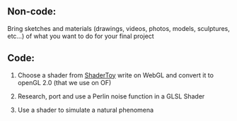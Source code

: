 ## Non-code:

Bring sketches and materials (drawings, videos, photos, models, sculptures, etc…) of what you want to do for your final project

## Code:
1. Choose a shader from [ShaderToy](https://www.shadertoy.com/) write on WebGL and convert it to openGL 2.0 (that we use on OF)

2. Research, port and use a Perlin noise function in a GLSL Shader

3. Use a shader to simulate a natural phenomena

 